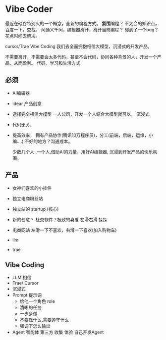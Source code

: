 # Vibe Coder
  最近在硅谷特别火的一个概念，全新的编程方式。
  **氛围**编程？
  不太会的知识点，百度一下，查找。
  问通义千问，编辑器离开，离开当前编程？
  碰到了一个bug？花点时间去解决。


  cursor/Trae
  Vibe Coding 我们去全面拥抱相信大模型，沉浸式的开发产品。

  不需要离开，不需要会太多代码，甚至不会代码，协同各种背景的人，开发一个产品，从而盈利。
  代码，学习和生活方式


## 必须
  - AI编辑器
  - idear 产品创意
  - 选择完全相信大模型
    一人公司，开发一个人结合大模型就可以，
    沉浸式
  - 代码无关，
  - 提高效率， 拥有产品协作(腾讯10万程序员)，分工(前端，后端，运维，小编....)
      不好的地方？沟通成本。

      少数几个人 ,一个人,借助AI的力量，用好AI编辑器,
      沉浸到开发产品的快乐氛围。

## 产品
  - 女神们喜欢的小挂件
  - 独立电商粉丝站
  - 独立站的 startup (核心)

  - 新的创意？
    社交软件？极致的喜爱
    左滑右滑 探探


  - 电商网站 
    左滑一下不喜欢，右滑一下喜欢(加入购物车)

  - llm
  - trae
  



## Vibe Coding
   - LLM 相信
   - Trae/ Cursor
   - 沉浸式
   - Prompt 提示词
      - 给他一个角色 role
      - 清晰的任务
      - 一步步做
      - 不要做什么,需要遵守什么
      - 强调下怎么输出
  - Agent 智能体
    第三方 收集 体验
    自己开发Agent 
